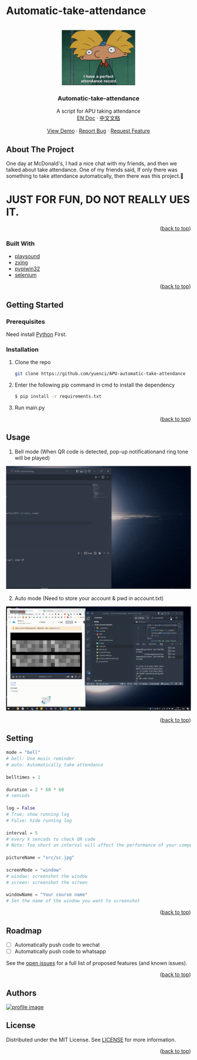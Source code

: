 # Automatic-take-attendance

<!-- Improved compatibility of back to top link: See: https://github.com/othneildrew/Best-README-Template/pull/73 -->

<a name="readme-top"></a>

<!-- PROJECT LOGO -->

<br />
<div align="center">
  <a href="https://github.com/yuenci/APU-automatic-take-attendance">
    <img src="./src/slogan.gif" alt="Logo" width="200">
  </a>

<h3 align="center">Automatic-take-attendance</h3>

<p align="center">
    A script for APU taking attendance
    <br />
    <a href="https://github.com/yuenci/APU-automatic-take-attendance/blob/master/README.md">EN Doc</a>
    ·
    <a href="https://github.com/yuenci/APU-automatic-take-attendance/blob/master/README_CN.md">中文文档</a>
    <br />
    <br />
    <a href="https://github.com/yuenci/APU-automatic-take-attendance/issues">View Demo</a>
    ·
    <a href="https://github.com/yuenci/APU-automatic-take-attendance/issues">Report Bug</a>
    ·
    <a href="https://github.com/yuenci/APU-automatic-take-attendance/issues">Request Feature</a>
  </p>
</div>

<!-- ABOUT THE PROJECT -->

## About The Project

One day at McDonald's, I had a nice chat with my friends, and then we talked about take attendance. One of my friends said, If only there was something to take attendance automatically, then there was this project.🤣

<h1>JUST FOR FUN, DO NOT REALLY UES IT.</h1>

<p align="right">(<a href="#readme-top">back to top</a>)</p>

### Built With

* [playsound](https://github.com/TaylorSMarks/playsound)
* [zxing](https://github.com/dlenski/python-zxing)
* [pypiwin32](https://github.com/Googulator/pypiwin32)
* [selenium](https://github.com/seleniumhq/selenium)

<p align="right">(<a href="#readme-top">back to top</a>)</p>

<!-- GETTING STARTED -->

## Getting Started

### Prerequisites

Need install [Python](https://www.python.org/) First.


### Installation

1. Clone the repo

   ```sh
   git clone https://github.com/yuenci/APU-automatic-take-attendance
   ```
2. Enter the following pip command in cmd to install the dependency

   ```bash
   $ pip install -r requirements.txt
   ```
3. Run main.py

<p align="right">(<a href="#readme-top">back to top</a>)</p>

<!-- USAGE EXAMPLES -->

## Usage

1. Bell mode (When QR code is detected, pop-up notificationand ring tone will be played)

![](./src/autoDemo1.gif)

2. Auto mode (Need to store your account & pwd in account.txt)

![](./src/autoDemo2.gif)

<p align="right">(<a href="#readme-top">back to top</a>)</p>

## Setting

```py
mode = "bell"
# bell: Use music reminder
# auto: Automatically take attendance

belltimes = 1

duration = 2 * 60 * 60
# sencods

log = False
# True: show running log
# False: hide running log

interval = 5
# every X sencods to check QR code
# Note: Too short an interval will affect the performance of your computer.

pictureName = "src/sc.jpg"

screenMode = "window"
# window: screenshot the window
# screen: screenshot the screen

windowName = "Your course name"
# Set the name of the window you want to screenshot


```

<p align="right">(<a href="#readme-top">back to top</a>)</p>

<!-- ROADMAP -->

## Roadmap

- [ ] Automatically push code to wechat
- [ ] Automatically push code to whatsapp

See the [open issues](https://github.com/yuenci/APU-automatic-take-attendance/issues) for a full list of proposed features (and known issues).

<p align="right">(<a href="#readme-top">back to top</a>)</p>

<!-- CONTRIBUTING -->

## Authors

<a href="https://github.com/yuenci" target="_blank" >
  <img src="https://github.com/yuenci/Laptop-Repair-Services-Management-System/blob/master/image/avatar-innis.png" alt="profile image" width="60px">
</a>

<!-- LICENSE -->

## License

Distributed under the MIT License. See [LICENSE](./LICENSE) for more information.

<p align="right">(<a href="#readme-top">back to top</a>)</p>
